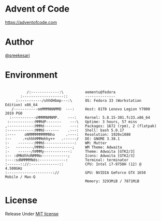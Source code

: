 # Advent of Code  
https://adventofcode.com

# Author
[@sreekesari](https://twitter.com/sreekesari)

# Environment  
```

          /:-------------:\          eementu@fedora 
       :-------------------::        -------------- 
     :-----------/shhOHbmp---:\      OS: Fedora 33 (Workstation Edition) x86_64 
   /-----------omMMMNNNMMD  ---:     Host: 81T0 Lenovo Legion Y7000 2019 PG0 
  :-----------sMMMMNMNMP.    ---:    Kernel: 5.8.15-301.fc33.x86_64 
 :-----------:MMMdP-------    ---\   Uptime: 3 hours, 57 mins 
,------------:MMMd--------    ---:   Packages: 1672 (rpm), 2 (flatpak) 
:------------:MMMd-------    .---:   Shell: bash 5.0.17 
:----    oNMMMMMMMMMNho     .----:   Resolution: 1920x1080 
:--     .+shhhMMMmhhy++   .------/   DE: GNOME 3.38.1 
:-    -------:MMMd--------------:    WM: Mutter 
:-   --------/MMMd-------------;     WM Theme: Adwaita 
:-    ------/hMMMy------------:      Theme: Adwaita [GTK2/3] 
:-- :dMNdhhdNMMNo------------;       Icons: Adwaita [GTK2/3] 
:---:sdNMMMMNds:------------:        Terminal: terminator 
:------:://:-------------::          CPU: Intel i7-9750H (12) @ 4.500GHz 
:---------------------://            GPU: NVIDIA GeForce GTX 1650 Mobile / Max-Q 
                                     Memory: 3293MiB / 7871MiB 

```

# License
Release Under [MIT license](https://github.com/sreekesari-vangeepuram/adventofcode/blob/main/LICENSE)
